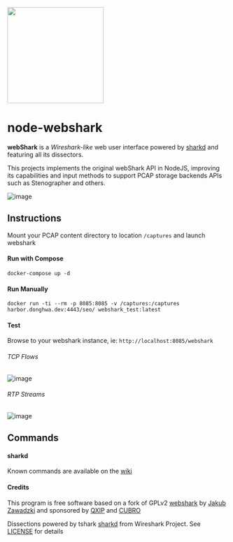 <img src=https://user-images.githubusercontent.com/1423657/58752485-dd646c00-84af-11e9-94e9-c18529103638.png width=220>

# node-webshark

**webShark** is a *Wireshark-like* web user interface powered by [sharkd](https://wiki.wireshark.org/Development/sharkd) and featuring all its dissectors.

This projects implements the original webShark API in NodeJS, improving its capabilities and input methods to support PCAP storage backends APIs such as Stenographer and others.

![image](https://user-images.githubusercontent.com/1423657/100542883-351e9780-324d-11eb-8f10-28eb758245ea.png)


## Instructions
Mount your PCAP content directory to location `/captures` and launch webshark

#### Run with Compose
```
docker-compose up -d
```
#### Run Manually
```
docker run -ti --rm -p 8085:8085 -v /captures:/captures  harbor.donghwa.dev:4443/seo/ webshark_test:latest
```
#### Test
Browse to your webshark instance, ie: `http://localhost:8085/webshark`

###### TCP Flows
![image](https://user-images.githubusercontent.com/1423657/59044920-5c2a2200-887f-11e9-8f5c-b227290f7806.png)

###### RTP Streams
![image](https://user-images.githubusercontent.com/1423657/59044655-d312eb00-887e-11e9-84f3-d8960d58fc05.png)


## Commands
#### sharkd
Known commands are available on the [wiki](https://github.com/QXIP/node-webshark/wiki)

#### Credits
This program is free software based on a fork of GPLv2 [webshark](https://bitbucket.org/jwzawadzki/webshark) by [Jakub Zawadzki](https://bitbucket.org/jwzawadzki) and sponsored by [QXIP](https://github.com/QXIP) and [CUBRO](http://cubro.com)

Dissections powered by tshark [sharkd](https://wiki.wireshark.org/Development/sharkd) from Wireshark Project. See [LICENSE](https://github.com/QXIP/node-webshark/blob/master/LICENSE) for details
